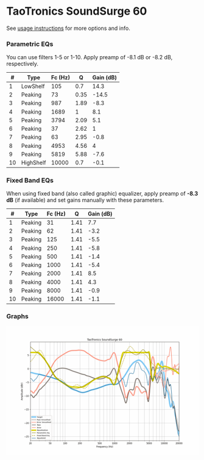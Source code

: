 # TaoTronics SoundSurge 60
See [usage instructions](https://github.com/jaakkopasanen/AutoEq#usage) for more options and info.

### Parametric EQs
You can use filters 1-5 or 1-10. Apply preamp of -8.1 dB or -8.2 dB, respectively.

|   # | Type      |   Fc (Hz) |    Q |   Gain (dB) |
|-----|-----------|-----------|------|-------------|
|   1 | LowShelf  |       105 | 0.7  |        14.3 |
|   2 | Peaking   |        73 | 0.35 |       -14.5 |
|   3 | Peaking   |       987 | 1.89 |        -8.3 |
|   4 | Peaking   |      1689 | 1    |         8.1 |
|   5 | Peaking   |      3794 | 2.09 |         5.1 |
|   6 | Peaking   |        37 | 2.62 |         1   |
|   7 | Peaking   |        63 | 2.95 |        -0.8 |
|   8 | Peaking   |      4953 | 4.56 |         4   |
|   9 | Peaking   |      5819 | 5.88 |        -7.6 |
|  10 | HighShelf |     10000 | 0.7  |        -0.1 |

### Fixed Band EQs
When using fixed band (also called graphic) equalizer, apply preamp of **-8.3 dB** (if available) and set gains manually with these parameters.

|   # | Type    |   Fc (Hz) |    Q |   Gain (dB) |
|-----|---------|-----------|------|-------------|
|   1 | Peaking |        31 | 1.41 |         7.7 |
|   2 | Peaking |        62 | 1.41 |        -3.2 |
|   3 | Peaking |       125 | 1.41 |        -5.5 |
|   4 | Peaking |       250 | 1.41 |        -5.8 |
|   5 | Peaking |       500 | 1.41 |        -1.4 |
|   6 | Peaking |      1000 | 1.41 |        -5.4 |
|   7 | Peaking |      2000 | 1.41 |         8.5 |
|   8 | Peaking |      4000 | 1.41 |         4.3 |
|   9 | Peaking |      8000 | 1.41 |        -0.9 |
|  10 | Peaking |     16000 | 1.41 |        -1.1 |

### Graphs
![](./TaoTronics%20SoundSurge%2060.png)

